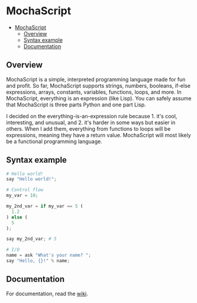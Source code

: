 # MochaScript

- [MochaScript](#mochascript)
  - [Overview](#overview)
  - [Syntax example](#syntax-example)
  - [Documentation](#documentation)

## Overview
MochaScript is a simple, interpreted programming language made for fun and profit. So far, MochaScript supports strings, numbers, booleans, if-else expressions, arrays, constants, variables, functions, loops, and more. In MochaScript, everything is an expression (like Lisp). You can safely assume that MochaScript is three parts Python and one part Lisp.

I decided on the everything-is-an-expression rule because 1. it's cool, interesting, and unusual, and 2. it's harder in some ways but easier in others.
When I add them, everything from functions to loops will be expressions, meaning they have a return value. MochaScript will most likely be a functional programming language.

## Syntax example
```py
# Hello world!
say "Hello world!";

# Control flow
my_var = 10;

my_2nd_var = if my_var == 5 (
  1.2
) else (
  5
);

say my_2nd_var; # 5

# I/O
name = ask "What's your name? ";
say "Hello, {}!" % name;
```

## Documentation
For documentation, read the [wiki](../../wiki/).

